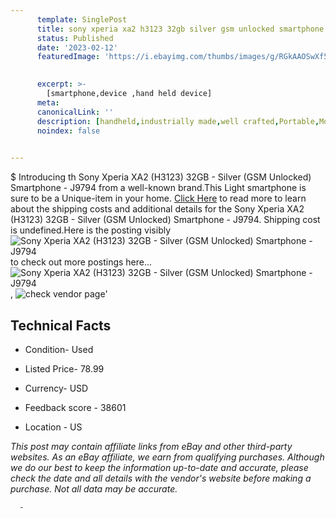 ```yaml
---
      template: SinglePost
      title: sony xperia xa2 h3123 32gb silver gsm unlocked smartphone j9794
      status: Published
      date: '2023-02-12'
      featuredImage: 'https://i.ebayimg.com/thumbs/images/g/RGkAAOSwXf5j3TZj/s-l225.jpg'
       

      excerpt: >-
        [smartphone,device ,hand held device]
      meta:
      canonicalLink: ''
      description: [handheld,industrially made,well crafted,Portable,Mobile,Compact,Convenient,Lightweight,Maneuverable,Man-portable,Miniature,Carriable,Hand-held,Light,Holdable,Transportable,Mobile device,Pocket-sized,On-the-go,Wireless,Cordless,Compact size,Convenient size, smartphone,device ,hand held device]
      noindex: false
      

---
```

$
      Introducing th Sony Xperia XA2 (H3123) 32GB - Silver (GSM Unlocked) Smartphone - J9794 from a well-known brand.This Light smartphone is sure to be a Unique-item in your home. [Click Here](https://www.ebay.com/itm/144929046034?hash=item21be71be12%3Ag%3ARGkAAOSwXf5j3TZj&mkevt=1&mkcid=1&mkrid=711-53200-19255-0&campid=%253CePNCampaignId%253E&customid=%253CreferenceId%253E&toolid=10049) to read more to learn about the shipping costs and additional details for the Sony Xperia XA2 (H3123) 32GB - Silver (GSM Unlocked) Smartphone - J9794. Shipping cost is undefined.Here is the posting visibly ![Sony Xperia XA2 (H3123) 32GB - Silver (GSM Unlocked) Smartphone - J9794](https://i.ebayimg.com/thumbs/images/g/RGkAAOSwXf5j3TZj/s-l225.jpg) to check out more postings here... ![Sony Xperia XA2 (H3123) 32GB - Silver (GSM Unlocked) Smartphone - J9794](https://i.ebayimg.com/images/g/RGkAAOSwXf5j3TZj/s-l1600.jpg), ![check vendor page](https://origin-galleryplus.ebayimg.com/ws/web/144929046034_2_0_1/225x225.jpg,https://origin-galleryplus.ebayimg.com/ws/web/144929046034_3_0_1/225x225.jpg,https://origin-galleryplus.ebayimg.com/ws/web/144929046034_4_0_1/225x225.jpg,https://origin-galleryplus.ebayimg.com/ws/web/144929046034_5_0_1/225x225.jpg,https://origin-galleryplus.ebayimg.com/ws/web/144929046034_6_0_1/225x225.jpg)'

      

 ## Technical Facts 



     
      

 - Condition- Used 


      

 - Listed Price- 78.99 


      

 - Currency- USD 


      

 - Feedback score - 38601 


      

 - Location - US 


      
      

 *_This post may contain affiliate links from eBay and other third-party websites. As an eBay affiliate, we earn from qualifying purchases. Although we do our best to keep the information up-to-date and accurate, please check the date and all details with the vendor's website before making a purchase. Not all data may be accurate._*




      -
